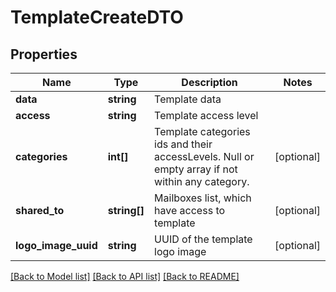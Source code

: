 # TemplateCreateDTO

## Properties
Name | Type | Description | Notes
------------ | ------------- | ------------- | -------------
**data** | **string** | Template data | 
**access** | **string** | Template access level | 
**categories** | **int[]** | Template categories ids and their accessLevels. Null or empty array if not within any category. | [optional] 
**shared_to** | **string[]** | Mailboxes list, which have access to template | [optional] 
**logo_image_uuid** | **string** | UUID of the template logo image | [optional] 

[[Back to Model list]](../../README.md#documentation-for-models) [[Back to API list]](../../README.md#documentation-for-api-endpoints) [[Back to README]](../../README.md)

